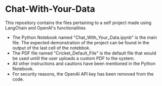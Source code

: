 # Chat-With-Your-Data
This repository contains the files pertaining to a self project made using LangChain and OpenAI's functionalities

*   The Python Notebook named "Chat_With_Your_Data.ipynb" is the main file. The expected demonstration of the project can be found in the output of the last cell of the notebbok.
*   The PDF file named "Cricket_Default_File" is the default file that would be used untill the user uploads a custom PDF to the system.
*   All other instructions and cautions have been mentioned in the Python Notebook.
*   For security reasons, the OpenAI API key has been removed from the code.
